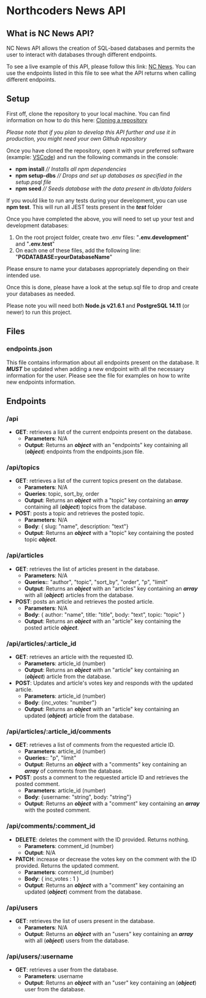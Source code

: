 # Northcoders News API

## What is NC News API?

NC News API allows the creation of SQL-based databases and permits the user to interact with databases through different endpoints. 

To see a live example of this API, please follow this link: [NC News](https://nc-news-78g8.onrender.com/). You can use the endpoints listed in this file to see what the API returns when calling different endpoints.

## Setup

First off, clone the repository to your local machine. You can find information on how to do this here: [Cloning a repository](https://docs.github.com/en/repositories/creating-and-managing-repositories/cloning-a-repository)

*Please note that if you plan to develop this API further and use it in production, you might need your own Github repository*

Once you have cloned the repository, open it with your preferred software (example: [VSCode](https://code.visualstudio.com/download)) and run the following commands in the console:
- **npm install** *// Installs all npm dependencies*
- **npm setup-dbs** *// Drops and set up databases as specified in the setup.psql file*
- **npm seed** *// Seeds database with the data present in db/data folders*

If you would like to run any tests during your development, you can use **npm test**. This will run all JEST tests present in the *__test__* folder

Once you have completed the above, you will need to set up your test and development databases:
1. On the root project folder, create two .env files: "**.env.development**" and "**.env.test**"
2. On each one of these files, add the following line: "**PGDATABASE=yourDatabaseName**"

Please ensure to name your databases appropriately depending on their intended use. 

Once this is done, please have a look at the setup.sql file to drop and create your databases as needed. 

Please note you will need both **Node.js v21.6.1** and **PostgreSQL 14.11** (or newer) to run this project.

## Files

### endpoints.json
This file contains information about all endpoints present on the database. It ***MUST*** be updated when adding a new endpoint with all the necessary information for the user. Please see the file for examples on how to write new endpoints information.

## Endpoints

### /api
- **GET**: retrieves a list of the current endpoints present on the database.
    - **Parameters**: N/A
    - **Output**: Returns an ***object*** with an "endpoints" key containing all (***object***) endpoints from the endpoints.json file.

### /api/topics
- **GET**: retrieves a list of the current topics present on the database.
    - **Parameters**: N/A
    - **Queries**: topic, sort_by, order
    - **Output**: Returns an ***object*** with a "topic" key containing an ***array*** containing all (***object***) topics from the database.
- **POST**: posts a topic and retrieves the posted topic.
    - **Parameters**: N/A
    - **Body**: { slug: "name", description: "text"}
    - **Output**: Returns an ***object*** with a "topic" key containing the posted topic ***object***.

### /api/articles
- **GET**: retrieves the list of articles present in the database.
    - **Parameters**: N/A
    - **Queries:**: "author", "topic", "sort_by", "order", "p", "limit"
    - **Output**: Returns an ***object*** with an "articles" key containing an ***array***  with all (***object***) articles from the database.
- **POST**: posts an article and retrieves the posted article.
    - **Parameters**: N/A
    - **Body**: { author: "name", title: "title", body: "text", topic: "topic" }
    - **Output**: Returns an ***object*** with an "article" key containing the posted article ***object***.

### /api/articles/:article_id
- **GET**: retrieves an article with the requested ID.
    - **Parameters**: article_id (number)
    - **Output**: Returns an ***object*** with an "article" key containing an (***object***) article from the database.
- **POST**: Updates and article's votes key and responds with the updated article.
    - **Parameters**: article_id (number)
    - **Body**: {inc_votes: "number"}
    - **Output**: Returns an ***object*** with an "article" key containing an updated (***object***) article from the database.

### /api/articles/:article_id/comments
- **GET**: retrieves a list of comments from the requested article ID.
    - **Parameters**: article_id (number)
    - **Queries:**: "p", "limit"
    - **Output**: Returns an ***object*** with a "comments" key containing an ***array*** of comments from the database.
- **POST**: posts a comment to the requested article ID and retrieves the posted comment.
    - **Parameters**: article_id (number)
    - **Body**: {username: "string", body: "string"}
    - **Output**: Returns an ***object*** with a "comment" key containing an ***array*** with the posted comment.

### /api/comments/:comment_id
- **DELETE**: deletes the comment with the ID provided. Returns nothing.
    - **Parameters**: comment_id (number)
    - **Output**: N/A
- **PATCH**: increase or decrease the votes key on the comment with the ID provided. Returns the updated comment.
    - **Parameters**: comment_id (number)
    - **Body**: { inc_votes : 1 }
    - **Output**: Returns an ***object*** with a "comment" key containing an updated (***object***) comment from the database.

### /api/users
- **GET**: retrieves the list of users present in the database.
    - **Parameters**: N/A
    - **Output**: Returns an ***object*** with an "users" key containing an ***array***  with all (***object***) users from the database.

### /api/users/:username
- **GET**: retrieves a user from the database.
    - **Parameters**: username
    - **Output**: Returns an ***object*** with an "user" key containing an (***object***) user from the database.

